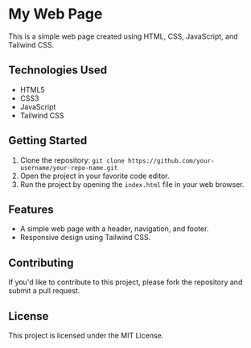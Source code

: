 # My Web Page

This is a simple web page created using HTML, CSS, JavaScript, and Tailwind CSS.

## Technologies Used

* HTML5
* CSS3
* JavaScript
* Tailwind CSS

## Getting Started

1. Clone the repository: `git clone https://github.com/your-username/your-repo-name.git`
2. Open the project in your favorite code editor.
3. Run the project by opening the `index.html` file in your web browser.

## Features

* A simple web page with a header, navigation, and footer.
* Responsive design using Tailwind CSS.

## Contributing

If you'd like to contribute to this project, please fork the repository and submit a pull request.

## License

This project is licensed under the MIT License.
